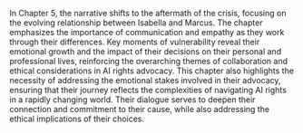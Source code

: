 In Chapter 5, the narrative shifts to the aftermath of the crisis, focusing on the evolving relationship between Isabella and Marcus. The chapter emphasizes the importance of communication and empathy as they work through their differences. Key moments of vulnerability reveal their emotional growth and the impact of their decisions on their personal and professional lives, reinforcing the overarching themes of collaboration and ethical considerations in AI rights advocacy. This chapter also highlights the necessity of addressing the emotional stakes involved in their advocacy, ensuring that their journey reflects the complexities of navigating AI rights in a rapidly changing world. Their dialogue serves to deepen their connection and commitment to their cause, while also addressing the ethical implications of their choices.

